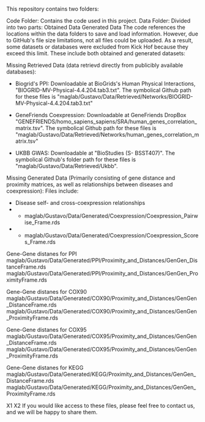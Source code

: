 This repository contains two folders:

Code Folder: Contains the code used in this project.
Data Folder: Divided into two parts:
Obtained Data
Generated Data
The code references the locations within the data folders to save and load information. However, due to GitHub's file size limitations, not all files could be uploaded. As a result, some datasets or databases were excluded from Kick Hof because they exceed this limit. These include both obtained and generated datasets:

Missing Retrieved Data (data retrievd directly from publicibly available databases):

- Biogrid's PPI:  Downloadable at BioGrids's Human Physical Interactions, "BIOGRID-MV-Physical-4.4.204.tab3.txt". The symbolical Github path for these files is "maglab/Gustavo/Data/Retrieved/Networks/BIOGRID-MV-Physical-4.4.204.tab3.txt"
  
- GeneFriends Coexpression: Downloadable at GeneFriends DropBox "GENEFRIENDS/homo_sapiens_sapiens/SRA/human_genes_correlation_matrix.tsv". The symbolical Github path for these files is "maglab/Gustavo/Data/Retrieved/Networks/human_genes_correlation_matrix.tsv"
  
- UKBB GWAS: Downloadable at "BioStudies (S- BSST407)". The symbolical Github's folder path for these files is "maglab/Gustavo/Data/Retrieved/Ukbb".


Missing Generated Data (Primarily consisting of gene distance and proximity matrices, as well as relationships between diseases and coexpression):
Files include:

- Disease self- and cross-coexpression relationships
- - maglab/Gustavo/Data/Generated/Coexpression/Coexpression_Pairwise_Frame.rds
- - maglab/Gustavo/Data/Generated/Coexpression/Coexpression_Scores_Frame.rds

Gene-Gene distanes for PPI
maglab/Gustavo/Data/Generated/PPI/Proximity_and_Distances/GenGen_DistanceFrame.rds
maglab/Gustavo/Data/Generated/PPI/Proximity_and_Distances/GenGen_ProximityFrame.rds

Gene-Gene distanes for COX90
maglab/Gustavo/Data/Generated/COX90/Proximity_and_Distances/GenGen_DistanceFrame.rds
maglab/Gustavo/Data/Generated/COX90/Proximity_and_Distances/GenGen_ProximityFrame.rds

Gene-Gene distanes for COX95
maglab/Gustavo/Data/Generated/COX95/Proximity_and_Distances/GenGen_DistanceFrame.rds
maglab/Gustavo/Data/Generated/COX95/Proximity_and_Distances/GenGen_ProximityFrame.rds

Gene-Gene distanes for KEGG
maglab/Gustavo/Data/Generated/KEGG/Proximity_and_Distances/GenGen_DistanceFrame.rds
maglab/Gustavo/Data/Generated/KEGG/Proximity_and_Distances/GenGen_ProximityFrame.rds



X1
X2
If you would like access to these files, please feel free to contact us, and we will be happy to share them.
